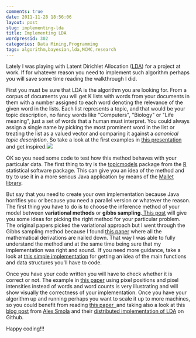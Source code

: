 ```yaml
---
comments: true
date: 2011-11-28 18:56:06
layout: post
slug: implementing-lda
title: Implementing LDA
wordpressid: 302
categories: Data Mining,Programming
tags: algorithm,bayesian,lda,MCMC,research
---
```


Lately I was playing with Latent Dirichlet Allocation ([LDA](http://en.wikipedia.org/wiki/Latent_Dirichlet_allocation)) for a project at work. If for whatever reason you need to implement such algorithm perhaps you will save some time reading the walkthrough I did.


First you must be sure that LDA is the algorithm you are looking for. From a corpus of documents you will get K lists with words from your documents in them with a number assigned to each word denoting the relevance of the given word in the lists. Each list represents a topic, and that would be your topic description, no fancy words like "Computers", "Biology" or "Life meaning", just a set of words that a human must interpret. You could always assign a single name by picking the most prominent word in the list or treating the list as a valued vector and comparing it against a _canonical topic description_. So take a look at the first examples in [this presentation](http://www.cs.princeton.edu/~blei/kdd-tutorial.pdf) and get inspired.![](http://upload.wikimedia.org/wikipedia/commons/4/4d/Smoothed_LDA.png)

OK so you need some code to test how this method behaves with your particular data. The first thing to try is the [topicmodels](http://cran.r-project.org/web/packages/topicmodels/index.html) package from the [R](http://www.r-project.org/)   statistical software package. This can give you an idea of the method and try to use it in a more serious Java application by means of the [Mallet library](http://mallet.cs.umass.edu/).

But say that you need to create your own implementation because Java horrifies you or because you need a parallel version or whatever the reason. The first thing you have to do is to choose the inference method of your model between **variational methods** or **gibbs sampling**.[ This post](http://www.phontron.com/blog/?p=24) will give you some ideas for picking the right method for your particular problem. The original papers picked the variational approach but I went through the Gibbs sampling method because I found [this paper](http://dbgroup.cs.tsinghua.edu.cn/wangyi/lda/lda.pdf) where all the mathematical derivations are nailed down. That way I was able to fully understand the method and at the same time being sure that my implementation was right and sound.  If you need more guidance, take a look at [this simple implementation](http://www.arbylon.net/projects/LdaGibbsSampler.java) for getting an idea of the main functions and data structures you'll have to code.

Once you have your code written you will have to check whether it is correct or not. The example in [this paper](http://www.pnas.org/content/101/suppl.1/5228.full.pdf) using pixel positions and pixel intensities instead of words and word counts is very illustrating and will show visually the correctness of your implementation. Once you have your algorithm up and running perhaps you want to scale it up to more machines, so you could benefit from reading [this paper  ](http://www.ics.uci.edu/~asuncion/pubs/JMLR_09.pdf)and taking also a look at this [blog post](http://blog.smola.org/post/6359713161/speeding-up-latent-dirichlet-allocation) from [Alex Smola](http://alex.smola.org/) and their [distributed implementation of LDA](https://github.com/shravanmn/Yahoo_LDA) on Github.

Happy coding!!!
